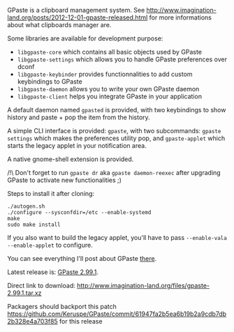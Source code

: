 GPaste is a clipboard management system.
See <http://www.imagination-land.org/posts/2012-12-01-gpaste-released.html> for more informations about what clipboards
manager are. 

Some libraries are available for development purpose:

* `libgpaste-core` which contains all basic objects used by GPaste
* `libgpaste-settings` which allows you to handle GPaste preferences over dconf
* `libgpaste-keybinder` provides functionnalities to add custom keybindings to GPaste
* `libgpaste-daemon` allows you to write your own GPaste daemon
* `libgpaste-client` helps you integrate GPaste in your application

A default daemon named `gpasted` is provided, with two keybindings to show history and paste + pop the item from the
history.

A simple CLI interface is provided: `gpaste`, with two subcommands: `gpaste settings` which makes the preferences
utility pop, and `gpaste-applet` which starts the legacy applet in your notification area.

A native gnome-shell extension is provided.

/!\ Don't forget to run `gpaste dr` aka `gpaste daemon-reexec` after upgrading GPaste to activate new functionalities ;)

Steps to install it after cloning:

    ./autogen.sh
    ./configure --sysconfdir=/etc --enable-systemd
    make
    sudo make install

If you also want to build the legacy applet, you'll have to pass `--enable-vala --enable-applet` to configure.

You can see everything I'll post about GPaste [there](http://www.imagination-land.org/tags/GPaste.html).

Latest release is: [GPaste 2.99.1](http://www.imagination-land.org/posts/2013-01-15-gpaste-2.99.1-released.html).

Direct link to download: <http://www.imagination-land.org/files/gpaste-2.99.1.tar.xz>

Packagers should backport this patch <https://github.com/Keruspe/GPaste/commit/61947fa2b5ea6b19b2a9cdb7db2b328e4a703f85>
for this release
